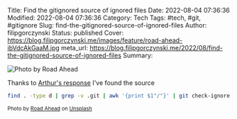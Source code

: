 Title: Find the gitignored source of ignored files
Date: 2022-08-04 07:36:36
Modified: 2022-08-04 07:36:36
Category: Tech
Tags: #tech, #git, #gitignore
Slug: find-the-gitignored-source-of-ignored-files
Author: filipgorczynski
Status: published
Cover: https://blog.filipgorczynski.me/images/feature/road-ahead-ibVdcAkGaaM.jpg
meta_url: https://blog.filipgorczynski.me/2022/08/find-the-gitignored-source-of-ignored-files
Summary: 

![Photo by Road Ahead](https://blog.filipgorczynski.me/images/feature/road-ahead-ibVdcAkGaaM.jpg)

Thanks to [Arthur's response](https://stackoverflow.com/a/49190672/273283) I've found the source

```bash
find . -type d | grep -v .git | awk '{print $1"/"}' | git check-ignore -v --stdin
```

<small class="unsplash-reference">
    Photo by <a href="https://unsplash.com/@roadahead_2223?utm_source=unsplash&utm_medium=referral&utm_content=creditCopyText">Road Ahead</a> on <a href="https://unsplash.com/?utm_source=unsplash&utm_medium=referral&utm_content=creditCopyText">Unsplash</a>
</small>
  